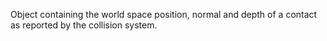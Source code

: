 Object containing the world space position, normal and depth of a contact as reported by the collision system.